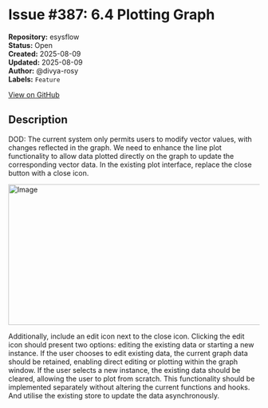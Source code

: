 # Issue #387: 6.4 Plotting Graph

**Repository:** esysflow  
**Status:** Open  
**Created:** 2025-08-09  
**Updated:** 2025-08-09  
**Author:** @divya-rosy  
**Labels:** `Feature`  

[View on GitHub](https://github.com/Simtestlab/esysflow/issues/387)

## Description

DOD: The current system only permits users to modify vector values, with changes reflected in the graph.
	We need to enhance the line plot functionality to allow data plotted directly on the graph to update the corresponding vector data. In the existing plot interface, replace the close button with a close icon.

<img width="728" height="282" alt="Image" src="https://github.com/user-attachments/assets/601cd673-0f99-4ff6-9b54-b38ad6357c26" />

Additionally, include an edit icon next to the close icon. Clicking the edit icon should present two options: editing the existing data or starting a new instance.
	If the user chooses to edit existing data, the current graph data should be retained, enabling direct editing or plotting within the graph window.
	If the user selects a new instance, the existing data should be cleared, allowing the user to plot from scratch.
	This functionality should be implemented separately without altering the current functions and hooks. And utilise the existing store to update the data asynchronously.
